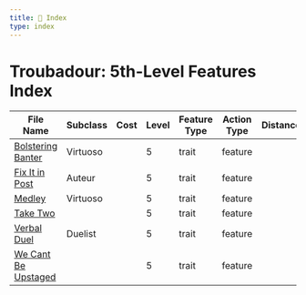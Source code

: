 ```yaml
---
title: 📑 Index
type: index
---
```


# Troubadour: 5th-Level Features Index

| File Name                                           | Subclass | Cost | Level | Feature Type | Action Type | Distance | Target |
| --------------------------------------------------- | -------- | ---- | ----- | ------------ | ----------- | -------- | ------ |
| [Bolstering Banter](../Bolstering%20Banter)         | Virtuoso |      | 5     | trait        | feature     |          |        |
| [Fix It in Post](../Fix%20It%20in%20Post)           | Auteur   |      | 5     | trait        | feature     |          |        |
| [Medley](../Medley)                                 | Virtuoso |      | 5     | trait        | feature     |          |        |
| [Take Two](../Take%20Two)                           |          |      | 5     | trait        | feature     |          |        |
| [Verbal Duel](../Verbal%20Duel)                     | Duelist  |      | 5     | trait        | feature     |          |        |
| [We Cant Be Upstaged](../We%20Cant%20Be%20Upstaged) |          |      | 5     | trait        | feature     |          |        |
